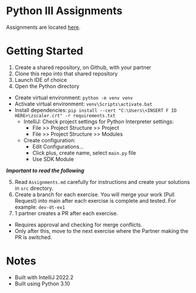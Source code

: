 # Python III Assignments
Assignments are located [here](Assignments.md).

# Getting Started
1. Create a shared repository, on Github, with your partner
2.  Clone this repo into that shared repository
3. Launch IDE of choice
4. Open the Python directory
- Create virtual environment: `python -m venv venv`
- Activate virtual environment: `venv\Scripts\activate.bat`
- Install dependencies: `pip install --cert "C:\Users\<INSERT F ID HERE>\zscaler.crt" -r requirements.txt`
    - IntelliJ: Check project settings for Python Interpreter settings:
        - File >> Project Structure >> Project
        - File >> Project Structure >> Modules
    - Create configuration:
        - Edit Configurations...
        - Click plus, create name, select `main.py` file
        - Use SDK Module

***Important to read the following***

5. Read `Assignments.md` carefully for instructions and create your solutions in `src` directory.
6. Create a branch for each exercise. You will merge your work (Pull Request) into main after each exercise is complete and tested. For example: `dev-dt-ex1`
7. 1 partner creates a PR after each exercise.
- Requires approval and checking for merge conflicts.
- Only after this, move to the next exercise where the Partner making the PR is switched.


# Notes
- Built with IntelliJ 2022.2
- Built using Python 3.10
